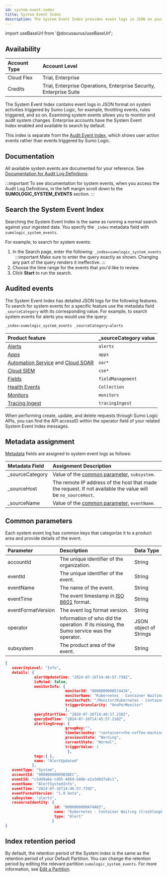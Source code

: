 ```yaml
---
id: system-event-index
title: System Event Index
description: The System Event Index provides event logs in JSON on your organization's system activities allowing you to monitor and audit changes.
---
```


import useBaseUrl from '@docusaurus/useBaseUrl';


## Availability

| Account Type | Account Level |
|:--|:--|
| Cloud Flex | Trial, Enterprise |
| Credits | Trial, Enterprise Operations, Enterprise Security, Enterprise Suite |

The System Event Index contains event logs in JSON format on system activities triggered by Sumo Logic, for example, throttling events, rules triggered, and so on. Examining system events allows you to monitor and audit system changes. Enterprise accounts have the System Event Index enabled and available to search by default. 

This index is separate from the [Audit Event Index](/docs/manage/security/audit-indexes/audit-index), which shows user action events rather than events triggered by Sumo Logic. 

## Documentation 

All available system events are documented for your reference. See [Documentation for Audit Log Definitions](/docs/manage/security/audit-indexes/documentation-audit-log-definitions/).

:::important
To see documentation for system events, when you access the Audit Log Definitions, in the left margin scroll down to the **SUMOLOGIC_SYSTEM_EVENTS** section. 
:::

## Search the System Event Index

Searching the System Event Index is the same as running a normal search against your ingested data. You specify the `_index` metadata field with `sumologic_system_events`. 

For example, to search for system events:

1. In the Search page, enter the following: `_index=sumologic_system_events`  
     :::important
     Make sure to enter the query exactly as shown. Changing any part of the query renders it ineffective.
     :::
1. Choose the time range for the events that you'd like to review.
1. Click **Start** to run the search.

## Audited events

The System Event Index has detailed JSON logs for the following features. To search for system events for a specific feature use the metadata field `_sourceCategory` with its corresponding value. For example, to search system events for alerts you would use the query:

```sql
_index=sumologic_system_events _sourceCategory=alerts
```

| Product feature | _sourceCategory value  |
| :-- | :-- |
| [Alerts](/docs/alerts/monitors/alert-response) | `alerts` |
| [Apps](/docs/integrations/) | `apps` |
| [Automation Service](/docs/platform-services/automation-service/automation-service-audit-logging/) and [Cloud SOAR](/docs/cloud-soar/audit-event-index/) | `oar*` |
| [Cloud SIEM](/docs/cse/administration/cse-audit-logging/) | `cse*` |
| [Fields](/docs/manage/fields) | `fieldManagement` |
| [Health Events](/docs/manage/health-events/) | `Collection` |
| [Monitors](/docs/alerts/monitors) | `monitors` |
| [Tracing Ingest](/docs/apm/traces/tracing-ingest) | `tracingIngest` |

When performing create, update, and delete requests through Sumo Logic APIs, you can find the API accessID within the operator field of your related System Event Index messages.

## Metadata assignment

[Metadata](/docs/search/get-started-with-search/search-basics/built-in-metadata) fields are assigned to system event logs as follows:

| Metadata Field | Assignment Description |
| :-- | :-- |
| _sourceCategory   | Value of the [common parameter](#common-parameters), `subsystem`. |
| _sourceHost | The remote IP address of the host that made the request. If not available the value will be `no_sourceHost`. |
| _sourceName | Value of the [common parameter](#common-parameters), `eventName`. |

## Common parameters

Each system event log has common keys that categorize it to a product area and provide details of the event.

| Parameter | Description | Data Type |
| :-- | :-- | :-- |
| accountId | The unique identifier of the organization. | String |
| eventId | The unique identifier of the event. | String |
| eventName | The name of the event. | String |
| eventTime | The event timestamp in [ISO 8601](https://en.wikipedia.org/wiki/ISO_8601) format. | String |
| eventFormatVersion | The event log format version. | String |
| operator | Information of who did the operation. If its missing, the Sumo service was the operator. | JSON object of Strings |
| subsystem | The product area of the event. | String |

```json
{
   severityLevel: "Info",
   details: {
             alertUpdateTime: "2024-07-16T14:46:57.739Z",
             isMuted: false,
             monitorInfo: {
                           monitorId: "0000000000574434",
                           monitorName: "Kubernetes - Container Waiting (Crashloopbackoff)",
                           monitorPath: "/Monitor/Kubernetes - Container Waiting (Crashloopbackoff)",
                           triggerGranularity: "OnePerMonitor"
                           },
             queryStartTime: "2024-07-16T14:40:57.210Z",
             queryEndTime: "2024-07-16T14:45:57.210Z",
             alertingGroup: {
                           groupKey:"",
                           timeSeriesKey: "container=the-coffee-machine pod=coffee-bar-k8demostaging001-coffeemachine-7566c7dd97-tzxkz cluster=k8sdemo-staging metric=sum namespace=k8demostaging001 ",
                           previousState: "Warning",
                           currentState: "Normal",
                           triggerValue: 1
                            },
             tags:{ },
             name: "AlertUpdated"
            },
   eventType: "System",
   accountId: "00000000009B3BEC",
   eventId: "c5d49a6e-cd95-48b9-b88b-a1a3d0d7a8c1",
   eventName: "AlertSystemInfo",
   eventTime: "2024-07-16T14:46:57.739Z",
   eventFormatVersion: "1.0 beta",
   subsystem: "alerts",
   resourceIdentity: {
                      id: "0000000000A74A83",
                      name: "Kubernetes - Container Waiting (Crashloopbackoff)",
                      type: "Alert"
                     }
}
```

## Index retention period

By default, the retention period of the System index is the same as the retention period of your Default Partition. You can change the retention period by editing the relevant partition `sumologic_system_events`. For more information, see [Edit a Partition](/docs/manage/partitions/data-tiers/create-edit-partition).

